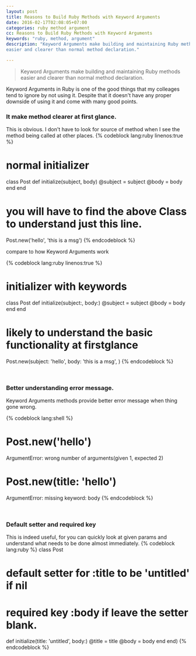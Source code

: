 ```yaml
---
layout: post
title: Reasons to Build Ruby Methods with Keyword Arguments
date: 2016-02-17T02:08:05+07:00
categories: ruby method argument
cc: Reasons to Build Ruby Methods with Keyword Arguments
keywords: "ruby, method, argument"
description: "Keyword Arguments make building and maintaining Ruby methods
easier and clearer than normal method declaration."

---
```


> Keyword Arguments make building and maintaining Ruby methods easier and
clearer than normal method declaration.


Keyword Arguments in Ruby is one of the good things that my colleages tend to
ignore by not using it. Despite that it doesn't have any proper downside of
using it and come with many good points.

### It make method clearer at first glance.
This is obvious. I don't have to look for source of method when I see the
method being called at other places.
{% codeblock lang:ruby linenos:true %}
# normal initializer
class Post
  def initialize(subject, body)
    @subject = subject
    @body = body
  end
end

# you will have to find the above Class to understand just this line.
Post.new('hello', 'this is a msg')
{% endcodeblock  %}

compare to how Keyword Arguments work

{% codeblock lang:ruby linenos:true %}
# initializer with keywords
class Post
  def initialize(subject:, body:)
    @subject = subject
    @body = body
  end
end

# likely to understand the basic functionality at firstglance
Post.new(subject: 'hello',
         body: 'this is a msg',
        )
{% endcodeblock  %}

&nbsp;


### Better understanding error message.
Keyword Arguments methods provide better error message when thing gone wrong.

{% codeblock lang:shell %}
# Post.new('hello')
ArgumentError: wrong number of arguments(given 1, expected 2)

# Post.new(title: 'hello')
ArgumentError: missing keyword: body
{% endcodeblock %}

&nbsp;


### Default setter and required key
This is indeed useful, for you can quickly look at given params and understand
what needs to be done almost immediately.
{% codeblock lang:ruby %}
class Post
  # default setter for :title to be 'untitled' if nil
  # required key :body if leave the setter blank.
  def initialize(title: 'untitled', body:)
    @title = title
    @body = body
  end
end)
{% endcodeblock %}

&nbsp;

